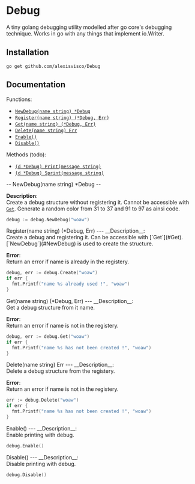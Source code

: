 
# Debug
A tiny golang debugging utility modelled after go core's debugging technique.
Works in go with any things that implement io.Writer.

## Installation

`go get github.com/alexisvisco/Debug`

## Documentation

Functions:
* [`NewDebug(name string) *Debug`](#NewDebug)
* [`Register(name string) (*Debug, Err)`](#Register)
* [`Get(name string) (*Debug, Err)`](#Get)
* [`Delete(name string) Err`](#Delete)
* [`Enable()`](#Enable)
* [`Disable()`](#Disable)

Methods (todo):
* [`(d *Debug) Print(message string)`](#Print)
* [`(d *Debug) Sprint(message string)`](#Print)

<a name="NewDebug" />
-- NewDebug(name string) *Debug --


__Description__:<br/>
Create a debug structure without registering it. Cannot be accessible with [`Get`](#Get).
Generate a random color from 31 to 37 and 91 to 97 as ainsi code.

```go
debug := debug.NewDebug("woaw") 
```

<a name="Register" />
Register(name string) (*Debug, Err)
---
__Description__:<br/>
Create a debug and registering it. Can be accessible with [`Get`](#Get).
[`NewDebug`](#NewDebug) is used to create the structure.

__Error__:<br/>
Return an error if name is already in the registery.

```go
debug, err := debug.Create("woaw")
if err {
  fmt.Printf("name %s already used !", "woaw")
}
```

<a name="Get" />
Get(name string) (*Debug, Err)
---
__Description__:<br/>
Get a debug structure from it name.

__Error__:<br/>
Return an error if name is not in the registery.

```go
debug, err := debug.Get("woaw")
if err {
  fmt.Printf("name %s has not been created !", "woaw")
}
```

<a name="Delete" />
Delete(name string) Err
---
__Description__:<br/>
Delete a debug structure from the registery.

__Error__:<br/>
Return an error if name is not in the registery.

```go
err := debug.Delete("woaw")
if err {
  fmt.Printf("name %s has not been created !", "woaw")
}
```

<a name="Enable" />
Enable()
---
__Description__:<br/>
Enable printing with debug.

```go
debug.Enable()
```

<a name="Disable" />
Disable()
---
__Description__:<br/>
Disable printing with debug.

```go
debug.Disable()
```
